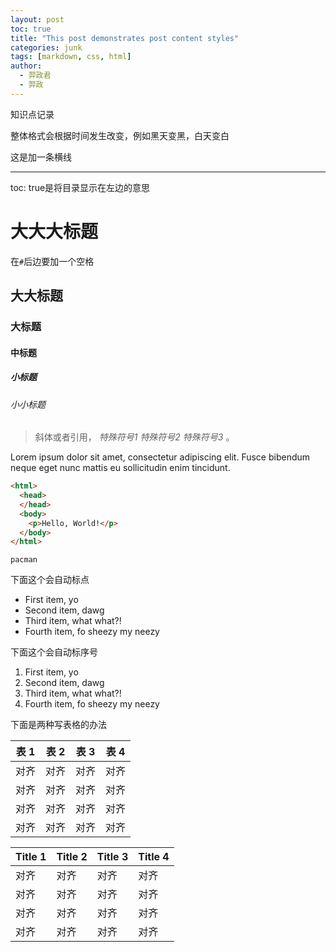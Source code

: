 ```yaml
---
layout: post
toc: true
title: "This post demonstrates post content styles"
categories: junk
tags: [markdown, css, html]
author:
  - 羿政君
  - 羿政
---
```






知识点记录

整体格式会根据时间发生改变，例如黑天变黑，白天变白

这是加一条横线

---

toc: true是将目录显示在左边的意思

# 大大大标题

在`#`后边要加一个空格

## 大大标题

### 大标题

#### 中标题

##### 小标题

###### 小小标题


> 斜体或者引用， *特殊符号1*  <i>特殊符号2</i>  <em>特殊符号3</em> 。

Lorem ipsum dolor sit amet, consectetur adipiscing elit. Fusce bibendum neque eget nunc mattis eu sollicitudin enim tincidunt.



```html
<html>
  <head>
  </head>
  <body>
    <p>Hello, World!</p>
  </body>
</html>
```


`pacman`


下面这个会自动标点
- First item, yo
- Second item, dawg
- Third item, what what?!
- Fourth item, fo sheezy my neezy

下面这个会自动标序号
1. First item, yo
2. Second item, dawg
3. Third item, what what?!
4. Fourth item, fo sheezy my neezy



下面是两种写表格的办法

表 1               | 表 2               | 表 3               | 表 4
--------------------- | --------------------- | --------------------- | ---------------------
对齐                 | 对齐           | 对齐     | 对齐
对齐 | 对齐 | 对齐 | 对齐
对齐 | 对齐 | 对齐 | 对齐
对齐 | 对齐 | 对齐 | 对齐


Title 1 | Title 2 | Title 3 | Title 4
--- | --- | --- | ---
对齐 | 对齐 | 对齐 | 对齐
对齐 | 对齐 | 对齐 | 对齐
对齐 | 对齐 | 对齐 | 对齐
对齐 | 对齐 | 对齐 | 对齐
